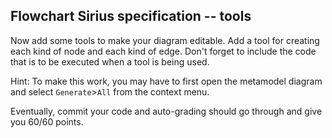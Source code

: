 ## Flowchart Sirius specification -- tools

Now add some tools to make your diagram editable. Add a tool for creating each kind of node and each kind of edge. Don't forget to include the code that is to be executed when a tool is being used.

Hint: To make this work, you may have to first open the metamodel diagram and select `Generate`>`All` from the context menu.

Eventually, commit your code and auto-grading should go through and give you 60/60 points.
